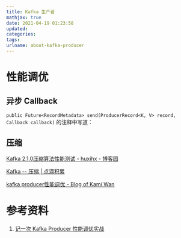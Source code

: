 ```yaml
---
title: Kafka 生产者
mathjax: true
date: 2021-04-19 01:23:58
updated:
categories:
tags:
urlname: about-kafka-producer
---
```




<!-- more -->





# 性能调优



## 异步 Callback

`public Future<RecordMetadata> send(ProducerRecord<K, V> record, Callback callback)` 的注释中写道：

> 







## 压缩

[Kafka 2.1.0压缩算法性能测试 - huxihx - 博客园](https://www.cnblogs.com/huxi2b/p/10330607.html)

[Kafka -- 压缩 | 点滴积累](http://zhongmingmao.me/2019/08/02/kafka-compression/)

[kafka producer性能调优 - Blog of Kami Wan](https://www.kaimingwan.com/post/framworks/kafka/kafka-producerxing-neng-diao-you)







# 参考资料

1. [记一次 Kafka Producer 性能调优实战](http://objcoding.com/2020/09/18/kafka-producer-performance-optimization/)